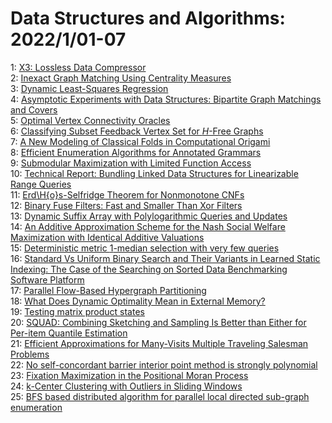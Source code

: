 # Data Structures and Algorithms: 2022/1/01-07  
1: [X3: Lossless Data Compressor](https://doi.org/10.48550/arXiv.2201.01727)  
2: [Inexact Graph Matching Using Centrality Measures](https://doi.org/10.48550/arXiv.2201.04563)  
3: [Dynamic Least-Squares Regression](https://doi.org/10.48550/arXiv.2201.00228)  
4: [Asymptotic Experiments with Data Structures: Bipartite Graph Matchings  and Covers](https://doi.org/10.48550/arXiv.2201.00234)  
5: [Optimal Vertex Connectivity Oracles](https://doi.org/10.48550/arXiv.2201.00408)  
6: [Classifying Subset Feedback Vertex Set for $H$-Free Graphs](https://doi.org/10.48550/arXiv.2201.00430)  
7: [A New Modeling of Classical Folds in Computational Origami](https://doi.org/10.48550/arXiv.2201.00536)  
8: [Efficient Enumeration Algorithms for Annotated Grammars](https://doi.org/10.48550/arXiv.2201.00549)  
9: [Submodular Maximization with Limited Function Access](https://doi.org/10.48550/arXiv.2201.00724)  
10: [Technical Report: Bundling Linked Data Structures for Linearizable Range  Queries](https://doi.org/10.48550/arXiv.2201.00874)  
11: [Erd\H{o}s-Selfridge Theorem for Nonmonotone CNFs](https://doi.org/10.48550/arXiv.2201.00968)  
12: [Binary Fuse Filters: Fast and Smaller Than Xor Filters](https://doi.org/10.48550/arXiv.2201.01174)  
13: [Dynamic Suffix Array with Polylogarithmic Queries and Updates](https://doi.org/10.48550/arXiv.2201.01285)  
14: [An Additive Approximation Scheme for the Nash Social Welfare  Maximization with Identical Additive Valuations](https://doi.org/10.48550/arXiv.2201.01419)  
15: [Deterministic metric $1$-median selection with very few queries](https://doi.org/10.48550/arXiv.2201.01436)  
16: [Standard Vs Uniform Binary Search and Their Variants in Learned Static  Indexing: The Case of the Searching on Sorted Data Benchmarking Software  Platform](https://doi.org/10.48550/arXiv.2201.01554)  
17: [Parallel Flow-Based Hypergraph Partitioning](https://doi.org/10.48550/arXiv.2201.01556)  
18: [What Does Dynamic Optimality Mean in External Memory?](https://doi.org/10.48550/arXiv.2201.01742)  
19: [Testing matrix product states](https://doi.org/10.48550/arXiv.2201.01824)  
20: [SQUAD: Combining Sketching and Sampling Is Better than Either for  Per-item Quantile Estimation](https://doi.org/10.48550/arXiv.2201.01958)  
21: [Efficient Approximations for Many-Visits Multiple Traveling Salesman  Problems](https://doi.org/10.48550/arXiv.2201.02054)  
22: [No self-concordant barrier interior point method is strongly polynomial](https://doi.org/10.48550/arXiv.2201.02186)  
23: [Fixation Maximization in the Positional Moran Process](https://doi.org/10.48550/arXiv.2201.02248)  
24: [k-Center Clustering with Outliers in Sliding Windows](https://doi.org/10.48550/arXiv.2201.02448)  
25: [BFS based distributed algorithm for parallel local directed sub-graph  enumeration](https://doi.org/10.48550/arXiv.2201.11655)  